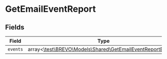 # GetEmailEventReport


## Fields

| Field                                                                                                          | Type                                                                                                           | Required                                                                                                       | Description                                                                                                    |
| -------------------------------------------------------------------------------------------------------------- | -------------------------------------------------------------------------------------------------------------- | -------------------------------------------------------------------------------------------------------------- | -------------------------------------------------------------------------------------------------------------- |
| `events`                                                                                                       | array<[\test\BREVO\Models\Shared\GetEmailEventReportEvents](../../models/shared/GetEmailEventReportEvents.md)> | :heavy_minus_sign:                                                                                             | N/A                                                                                                            |